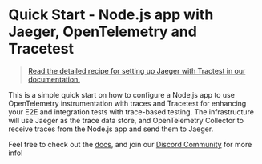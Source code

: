 # Quick Start - Node.js app with Jaeger, OpenTelemetry and Tracetest

> [Read the detailed recipe for setting up Jaeger with Tractest in our documentation.](https://docs.tracetest.io/examples-tutorials/recipes/running-tracetest-with-jaeger)

This is a simple quick start on how to configure a Node.js app to use OpenTelemetry instrumentation with traces and Tracetest for enhancing your E2E and integration tests with trace-based testing. The infrastructure will use Jaeger as the trace data store, and OpenTelemetry Collector to receive traces from the Node.js app and send them to Jaeger.

Feel free to check out the [docs](https://docs.tracetest.io/), and join our [Discord Community](https://discord.gg/8MtcMrQNbX) for more info!
